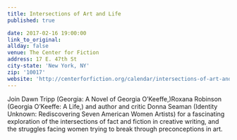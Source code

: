 ```yaml
---
title: Intersections of Art and Life
published: true

date: 2017-02-16 19:00:00
link_to_original:
allday: false
venue: The Center for Fiction
address: 17 E. 47th St
city-state: 'New York, NY'
zip: '10017'
website: 'http://centerforfiction.org/calendar/intersections-of-art-and-life'
---
```



Join Dawn Tripp (Georgia: A Novel of Georgia O’Keeffe,)Roxana Robinson (Georgia O’Keeffe: A Life,) and author and critic Donna Seaman (Identity Unknown: Rediscovering Seven American Women Artists) for a fascinating exploration of the intersections of fact and fiction in creative writing, and the struggles facing women trying to break through preconceptions in art.